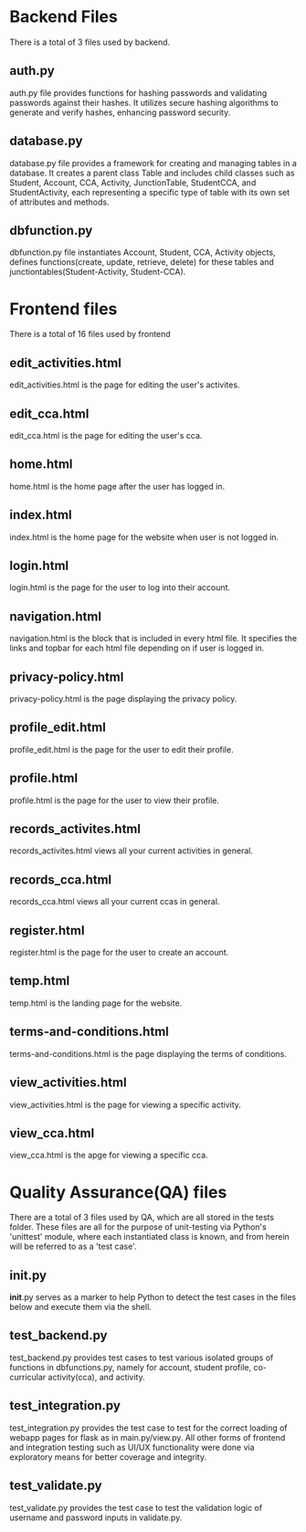 # Backend Files
There is a total of 3 files used by backend.

## auth.py
auth.py file provides functions for hashing passwords and validating passwords against their hashes. It utilizes secure hashing algorithms to generate and verify hashes, enhancing password security.

## database.py
database.py file provides a framework for creating and managing tables in a database. It creates a parent class Table and includes child classes such as Student, Account, CCA, Activity, JunctionTable, StudentCCA, and StudentActivity, each representing a specific type of table with its own set of attributes and methods.

## dbfunction.py
dbfunction.py file instantiates Account, Student, CCA, Activity objects, defines functions(create, update, retrieve, delete) for these tables and junctiontables(Student-Activity, Student-CCA).

# Frontend files
There is a total of 16 files used by frontend

## edit_activities.html
edit_activities.html is the page for editing the user's activites.

## edit_cca.html
edit_cca.html is the page for editing the user's cca.

## home.html
home.html is the home page after the user has logged in.

## index.html
index.html is the home page for the website when user is not logged in.

## login.html
login.html is the page for the user to log into their account.

## navigation.html
navigation.html is the block that is included in every html file. It specifies the links and topbar for each html file depending on if user is logged in.

## privacy-policy.html
privacy-policy.html is the page displaying the privacy policy.

## profile_edit.html
profile_edit.html is the page for the user to edit their profile.

## profile.html
profile.html is the page for the user to view their profile.

## records_activites.html
records_activites.html views all your current activities in general.

## records_cca.html
records_cca.html views all your current ccas in general.

## register.html
register.html is the page for the user to create an account.

## temp.html
temp.html is the landing page for the website.

## terms-and-conditions.html
terms-and-conditions.html is the page displaying the terms of conditions.

## view_activities.html
view_activities.html is the page for viewing a specific activity.

## view_cca.html
view_cca.html is the apge for viewing a specific cca.

# Quality Assurance(QA) files
There are a total of 3 files used by QA, which are all stored in the tests folder. These files are all for the purpose of unit-testing via Python's 'unittest' module, where each instantiated class is known, and from herein will be referred to as a 'test case'.

## __init__.py
__init__.py serves as a marker to help Python to detect the test cases in the files below and execute them via the shell.

## test_backend.py
test_backend.py provides test cases to test various isolated groups of functions in dbfunctions.py, namely for account, student profile, co-curricular activity(cca), and activity.

## test_integration.py
test_integration.py provides the test case to test for the correct loading of webapp pages for flask as in main.py/view.py. All other forms of frontend and integration testing such as UI/UX functionality were done via exploratory means for better coverage and integrity.

## test_validate.py
test_validate.py provides the test case to test the validation logic of username and password inputs in validate.py.